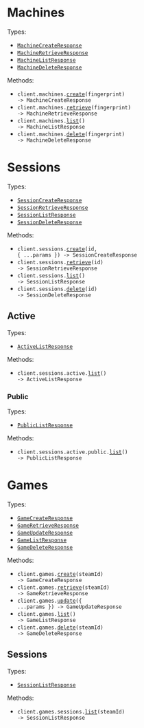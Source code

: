 # Machines

Types:

- <code><a href="./src/resources/machines.ts">MachineCreateResponse</a></code>
- <code><a href="./src/resources/machines.ts">MachineRetrieveResponse</a></code>
- <code><a href="./src/resources/machines.ts">MachineListResponse</a></code>
- <code><a href="./src/resources/machines.ts">MachineDeleteResponse</a></code>

Methods:

- <code title="post /machines/{fingerprint}">client.machines.<a href="./src/resources/machines.ts">create</a>(fingerprint) -> MachineCreateResponse</code>
- <code title="get /machines/{fingerprint}">client.machines.<a href="./src/resources/machines.ts">retrieve</a>(fingerprint) -> MachineRetrieveResponse</code>
- <code title="get /machines">client.machines.<a href="./src/resources/machines.ts">list</a>() -> MachineListResponse</code>
- <code title="delete /machines/{fingerprint}">client.machines.<a href="./src/resources/machines.ts">delete</a>(fingerprint) -> MachineDeleteResponse</code>

# Sessions

Types:

- <code><a href="./src/resources/sessions/sessions.ts">SessionCreateResponse</a></code>
- <code><a href="./src/resources/sessions/sessions.ts">SessionRetrieveResponse</a></code>
- <code><a href="./src/resources/sessions/sessions.ts">SessionListResponse</a></code>
- <code><a href="./src/resources/sessions/sessions.ts">SessionDeleteResponse</a></code>

Methods:

- <code title="post /sessions/{id}">client.sessions.<a href="./src/resources/sessions/sessions.ts">create</a>(id, { ...params }) -> SessionCreateResponse</code>
- <code title="get /sessions/{id}">client.sessions.<a href="./src/resources/sessions/sessions.ts">retrieve</a>(id) -> SessionRetrieveResponse</code>
- <code title="get /sessions">client.sessions.<a href="./src/resources/sessions/sessions.ts">list</a>() -> SessionListResponse</code>
- <code title="delete /sessions/{id}">client.sessions.<a href="./src/resources/sessions/sessions.ts">delete</a>(id) -> SessionDeleteResponse</code>

## Active

Types:

- <code><a href="./src/resources/sessions/active/active.ts">ActiveListResponse</a></code>

Methods:

- <code title="get /sessions/active">client.sessions.active.<a href="./src/resources/sessions/active/active.ts">list</a>() -> ActiveListResponse</code>

### Public

Types:

- <code><a href="./src/resources/sessions/active/public.ts">PublicListResponse</a></code>

Methods:

- <code title="get /sessions/active/public">client.sessions.active.public.<a href="./src/resources/sessions/active/public.ts">list</a>() -> PublicListResponse</code>

# Games

Types:

- <code><a href="./src/resources/games/games.ts">GameCreateResponse</a></code>
- <code><a href="./src/resources/games/games.ts">GameRetrieveResponse</a></code>
- <code><a href="./src/resources/games/games.ts">GameUpdateResponse</a></code>
- <code><a href="./src/resources/games/games.ts">GameListResponse</a></code>
- <code><a href="./src/resources/games/games.ts">GameDeleteResponse</a></code>

Methods:

- <code title="post /games/{steamID}">client.games.<a href="./src/resources/games/games.ts">create</a>(steamId) -> GameCreateResponse</code>
- <code title="get /games/{steamID}">client.games.<a href="./src/resources/games/games.ts">retrieve</a>(steamId) -> GameRetrieveResponse</code>
- <code title="put /games">client.games.<a href="./src/resources/games/games.ts">update</a>({ ...params }) -> GameUpdateResponse</code>
- <code title="get /games">client.games.<a href="./src/resources/games/games.ts">list</a>() -> GameListResponse</code>
- <code title="delete /games/{steamID}">client.games.<a href="./src/resources/games/games.ts">delete</a>(steamId) -> GameDeleteResponse</code>

## Sessions

Types:

- <code><a href="./src/resources/games/sessions.ts">SessionListResponse</a></code>

Methods:

- <code title="get /games/{steamID}/sessions">client.games.sessions.<a href="./src/resources/games/sessions.ts">list</a>(steamId) -> SessionListResponse</code>
